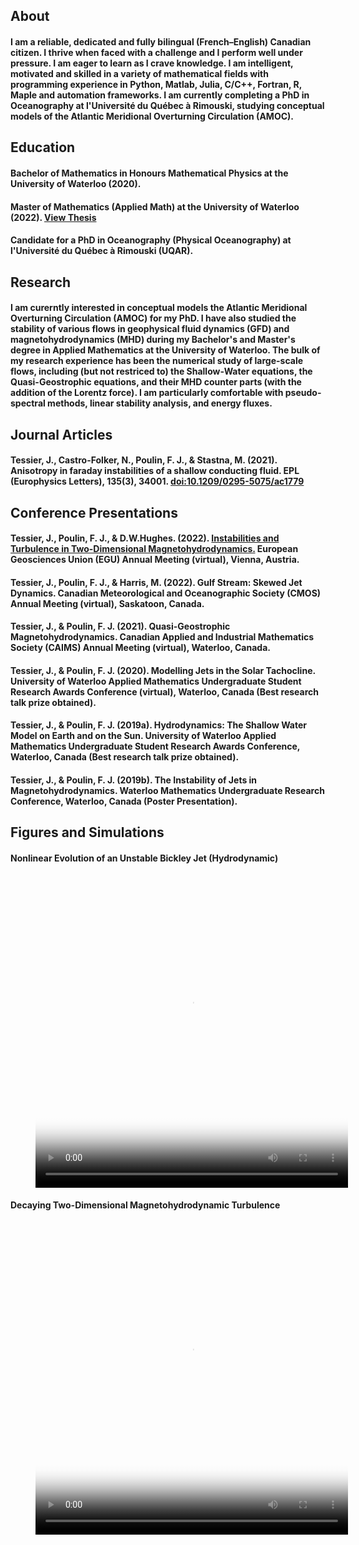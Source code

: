 ## About
#### I am a reliable, dedicated and fully bilingual (French–English) Canadian citizen. I thrive when faced with a challenge and I perform well under pressure. I am eager to learn as I crave knowledge. I am intelligent, motivated and skilled in a variety of mathematical fields with programming experience in Python, Matlab, Julia, C/C++, Fortran, R, Maple and automation frameworks. I am currently completing a PhD in Oceanography at l'Université du Québec à Rimouski, studying conceptual models of the Atlantic Meridional Overturning Circulation (AMOC).

## Education
#### Bachelor of Mathematics in Honours Mathematical Physics at the University of Waterloo (2020).

#### Master of Mathematics (Applied Math) at the University of Waterloo (2022). [View Thesis](https://uwspace.uwaterloo.ca/handle/10012/18472)

#### Candidate for a PhD in Oceanography (Physical Oceanography) at l'Université du Québec à Rimouski (UQAR).

## Research
#### I am curerntly interested in conceptual models the Atlantic Meridional Overturning Circulation (AMOC) for my PhD. I have also studied the stability of various flows in geophysical fluid dynamics (GFD) and magnetohydrodynamics (MHD) during my Bachelor's and Master's degree in Applied Mathematics at the University of Waterloo. The bulk of my research experience has been the numerical study of large-scale flows, including (but not restriced to) the Shallow-Water equations, the Quasi-Geostrophic equations, and their MHD counter parts (with the addition of the Lorentz force). I am particularly comfortable with pseudo-spectral methods, linear stability analysis, and energy fluxes.

## Journal Articles
#### Tessier, J., Castro-Folker, N., Poulin, F. J., & Stastna, M. (2021). Anisotropy in faraday instabilities of a shallow conducting fluid. EPL (Europhysics Letters), 135(3), 34001. [doi:10.1209/0295-5075/ac1779](https://iopscience.iop.org/article/10.1209/0295-5075/ac1779)

## Conference Presentations

#### Tessier, J., Poulin, F. J., & D.W.Hughes. (2022). [Instabilities and Turbulence in Two-Dimensional Magnetohydrodynamics.](https://ui.adsabs.harvard.edu/abs/2022EGUGA..24.3198T/abstract) European Geosciences Union (EGU) Annual Meeting (virtual), Vienna, Austria.
#### Tessier, J., Poulin, F. J., & Harris, M. (2022). Gulf Stream: Skewed Jet Dynamics. Canadian Meteorological and Oceanographic Society (CMOS) Annual Meeting (virtual), Saskatoon, Canada.
#### Tessier, J., & Poulin, F. J. (2021). Quasi-Geostrophic Magnetohydrodynamics. Canadian Applied and Industrial Mathematics Society (CAIMS) Annual Meeting (virtual), Waterloo, Canada.
#### Tessier, J., & Poulin, F. J. (2020). Modelling Jets in the Solar Tachocline. University of Waterloo Applied Mathematics Undergraduate Student Research Awards Conference (virtual), Waterloo, Canada (Best research talk prize obtained).
#### Tessier, J., & Poulin, F. J. (2019a). Hydrodynamics: The Shallow Water Model on Earth and on the Sun. University of Waterloo Applied Mathematics Undergraduate Student Research Awards Conference, Waterloo, Canada (Best research talk prize obtained).
#### Tessier, J., & Poulin, F. J. (2019b). The Instability of Jets in Magnetohydrodynamics. Waterloo Mathematics Undergraduate Research Conference, Waterloo, Canada (Poster Presentation).


## Figures and Simulations
#### Nonlinear Evolution of an Unstable Bickley Jet (Hydrodynamic)

<!-- blank line -->
<figure class="video_container">
  <video width="500" height="500" controls="true" allowfullscreen="true" poster="assets/images/jet.png">
    <source src="assets/images/jet.mp4" type="video/mp4">
  </video>
</figure>
<!-- blank line -->

#### Decaying Two-Dimensional Magnetohydrodynamic Turbulence 

<!-- blank line -->
<figure class="video_container">
  <video width="500" height="500" controls="true" allowfullscreen="true" poster="assets/images/pv.jpg">
    <source src="assets/images/pv.mp4" type="video/mp4">
  </video>
</figure>
<!-- blank line -->

